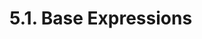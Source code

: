 <!-- This file is generated automatically by infrastructure scripts. Please don't edit by hand. -->

# 5.1. Base Expressions

```{ .ebnf #Expression }

```

<pre ebnf-snippet="Expression" style="display: none;"><a href="#Expression"><span class="k">Expression</span></a><span class="o"> = </span><span class="cm">(* variant: *)</span><span class="o"> </span><a href="#AssignmentExpression"><span class="k">AssignmentExpression</span></a><br /><span class="o">           | </span><span class="cm">(* variant: *)</span><span class="o"> </span><a href="#ConditionalExpression"><span class="k">ConditionalExpression</span></a><br /><span class="o">           | </span><span class="cm">(* variant: *)</span><span class="o"> </span><a href="#OrExpression"><span class="k">OrExpression</span></a><br /><span class="o">           | </span><span class="cm">(* variant: *)</span><span class="o"> </span><a href="#AndExpression"><span class="k">AndExpression</span></a><br /><span class="o">           | </span><span class="cm">(* variant: *)</span><span class="o"> </span><a href="#EqualityExpression"><span class="k">EqualityExpression</span></a><br /><span class="o">           | </span><span class="cm">(* variant: *)</span><span class="o"> </span><a href="#InequalityExpression"><span class="k">InequalityExpression</span></a><br /><span class="o">           | </span><span class="cm">(* variant: *)</span><span class="o"> </span><a href="#BitwiseOrExpression"><span class="k">BitwiseOrExpression</span></a><br /><span class="o">           | </span><span class="cm">(* variant: *)</span><span class="o"> </span><a href="#BitwiseXorExpression"><span class="k">BitwiseXorExpression</span></a><br /><span class="o">           | </span><span class="cm">(* variant: *)</span><span class="o"> </span><a href="#BitwiseAndExpression"><span class="k">BitwiseAndExpression</span></a><br /><span class="o">           | </span><span class="cm">(* variant: *)</span><span class="o"> </span><a href="#ShiftExpression"><span class="k">ShiftExpression</span></a><br /><span class="o">           | </span><span class="cm">(* variant: *)</span><span class="o"> </span><a href="#AdditiveExpression"><span class="k">AdditiveExpression</span></a><br /><span class="o">           | </span><span class="cm">(* variant: *)</span><span class="o"> </span><a href="#MultiplicativeExpression"><span class="k">MultiplicativeExpression</span></a><br /><span class="o">           | </span><span class="cm">(* variant: *)</span><span class="o"> </span><a href="#ExponentiationExpression"><span class="k">ExponentiationExpression</span></a><br /><span class="o">           | </span><span class="cm">(* variant: *)</span><span class="o"> </span><a href="#PostfixExpression"><span class="k">PostfixExpression</span></a><br /><span class="o">           | </span><span class="cm">(* variant: *)</span><span class="o"> </span><a href="#PrefixExpression"><span class="k">PrefixExpression</span></a><br /><span class="o">           | </span><span class="cm">(* variant: *)</span><span class="o"> </span><a href="#FunctionCallExpression"><span class="k">FunctionCallExpression</span></a><br /><span class="o">           | </span><span class="cm">(* variant: *)</span><span class="o"> </span><a href="#CallOptionsExpression"><span class="k">CallOptionsExpression</span></a><br /><span class="o">           | </span><span class="cm">(* variant: *)</span><span class="o"> </span><a href="#MemberAccessExpression"><span class="k">MemberAccessExpression</span></a><br /><span class="o">           | </span><span class="cm">(* variant: *)</span><span class="o"> </span><a href="#IndexAccessExpression"><span class="k">IndexAccessExpression</span></a><br /><span class="o">           | </span><span class="cm">(* variant: *)</span><span class="o"> </span><a href="../03-primary-expressions#NewExpression"><span class="k">NewExpression</span></a><br /><span class="o">           | </span><span class="cm">(* variant: *)</span><span class="o"> </span><a href="../03-primary-expressions#TupleExpression"><span class="k">TupleExpression</span></a><br /><span class="o">           | </span><span class="cm">(* variant: *)</span><span class="o"> </span><a href="../03-primary-expressions#TypeExpression"><span class="k">TypeExpression</span></a><span class="o"> </span><span class="cm">(* Introduced in 0.5.3 *)</span><br /><span class="o">           | </span><span class="cm">(* variant: *)</span><span class="o"> </span><a href="../03-primary-expressions#ArrayExpression"><span class="k">ArrayExpression</span></a><br /><span class="o">           | </span><span class="cm">(* variant: *)</span><span class="o"> </span><a href="../04-numbers#HexNumberExpression"><span class="k">HexNumberExpression</span></a><br /><span class="o">           | </span><span class="cm">(* variant: *)</span><span class="o"> </span><a href="../04-numbers#DecimalNumberExpression"><span class="k">DecimalNumberExpression</span></a><br /><span class="o">           | </span><span class="cm">(* variant: *)</span><span class="o"> </span><a href="../05-strings#StringExpression"><span class="k">StringExpression</span></a><br /><span class="o">           | </span><span class="cm">(* variant: *)</span><span class="o"> </span><a href="../../03-types/02-elementary-types#ElementaryType"><span class="k">ElementaryType</span></a><br /><span class="o">           | </span><span class="cm">(* variant: *)</span><span class="o"> </span><a href="../../01-file-structure/06-keywords#PayableKeyword"><span class="k">PAYABLE_KEYWORD</span></a><span class="o"> </span><span class="cm">(* Introduced in 0.6.0 *)</span><br /><span class="o">           | </span><span class="cm">(* variant: *)</span><span class="o"> </span><a href="../../01-file-structure/06-keywords#ThisKeyword"><span class="k">THIS_KEYWORD</span></a><br /><span class="o">           | </span><span class="cm">(* variant: *)</span><span class="o"> </span><a href="../../01-file-structure/06-keywords#SuperKeyword"><span class="k">SUPER_KEYWORD</span></a><br /><span class="o">           | </span><span class="cm">(* variant: *)</span><span class="o"> </span><a href="../../01-file-structure/06-keywords#TrueKeyword"><span class="k">TRUE_KEYWORD</span></a><br /><span class="o">           | </span><span class="cm">(* variant: *)</span><span class="o"> </span><a href="../../01-file-structure/06-keywords#FalseKeyword"><span class="k">FALSE_KEYWORD</span></a><br /><span class="o">           | </span><span class="cm">(* variant: *)</span><span class="o"> </span><a href="../06-identifiers#Identifier"><span class="k">IDENTIFIER</span></a><span class="o">;</span></pre>

```{ .ebnf #AssignmentExpression }

```

<pre ebnf-snippet="AssignmentExpression" style="display: none;"><span class="cm">(* Left-associative binary operator *)</span><br /><a href="#AssignmentExpression"><span class="k">AssignmentExpression</span></a><span class="o"> = </span><span class="cm">(* left_operand: *)</span><span class="o"> </span><a href="#Expression"><span class="k">Expression</span></a><br /><span class="o">                       </span><span class="cm">(* operator: *)</span><span class="o"> </span><a href="../../01-file-structure/07-punctuation#Equal"><span class="k">EQUAL</span></a><br /><span class="o">                       </span><span class="cm">(* right_operand: *)</span><span class="o"> </span><a href="#Expression"><span class="k">Expression</span></a><span class="o">;</span><br /><br /><span class="cm">(* Left-associative binary operator *)</span><br /><a href="#AssignmentExpression"><span class="k">AssignmentExpression</span></a><span class="o"> = </span><span class="cm">(* left_operand: *)</span><span class="o"> </span><a href="#Expression"><span class="k">Expression</span></a><br /><span class="o">                       </span><span class="cm">(* operator: *)</span><span class="o"> </span><a href="../../01-file-structure/07-punctuation#BarEqual"><span class="k">BAR_EQUAL</span></a><br /><span class="o">                       </span><span class="cm">(* right_operand: *)</span><span class="o"> </span><a href="#Expression"><span class="k">Expression</span></a><span class="o">;</span><br /><br /><span class="cm">(* Left-associative binary operator *)</span><br /><a href="#AssignmentExpression"><span class="k">AssignmentExpression</span></a><span class="o"> = </span><span class="cm">(* left_operand: *)</span><span class="o"> </span><a href="#Expression"><span class="k">Expression</span></a><br /><span class="o">                       </span><span class="cm">(* operator: *)</span><span class="o"> </span><a href="../../01-file-structure/07-punctuation#PlusEqual"><span class="k">PLUS_EQUAL</span></a><br /><span class="o">                       </span><span class="cm">(* right_operand: *)</span><span class="o"> </span><a href="#Expression"><span class="k">Expression</span></a><span class="o">;</span><br /><br /><span class="cm">(* Left-associative binary operator *)</span><br /><a href="#AssignmentExpression"><span class="k">AssignmentExpression</span></a><span class="o"> = </span><span class="cm">(* left_operand: *)</span><span class="o"> </span><a href="#Expression"><span class="k">Expression</span></a><br /><span class="o">                       </span><span class="cm">(* operator: *)</span><span class="o"> </span><a href="../../01-file-structure/07-punctuation#MinusEqual"><span class="k">MINUS_EQUAL</span></a><br /><span class="o">                       </span><span class="cm">(* right_operand: *)</span><span class="o"> </span><a href="#Expression"><span class="k">Expression</span></a><span class="o">;</span><br /><br /><span class="cm">(* Left-associative binary operator *)</span><br /><a href="#AssignmentExpression"><span class="k">AssignmentExpression</span></a><span class="o"> = </span><span class="cm">(* left_operand: *)</span><span class="o"> </span><a href="#Expression"><span class="k">Expression</span></a><br /><span class="o">                       </span><span class="cm">(* operator: *)</span><span class="o"> </span><a href="../../01-file-structure/07-punctuation#CaretEqual"><span class="k">CARET_EQUAL</span></a><br /><span class="o">                       </span><span class="cm">(* right_operand: *)</span><span class="o"> </span><a href="#Expression"><span class="k">Expression</span></a><span class="o">;</span><br /><br /><span class="cm">(* Left-associative binary operator *)</span><br /><a href="#AssignmentExpression"><span class="k">AssignmentExpression</span></a><span class="o"> = </span><span class="cm">(* left_operand: *)</span><span class="o"> </span><a href="#Expression"><span class="k">Expression</span></a><br /><span class="o">                       </span><span class="cm">(* operator: *)</span><span class="o"> </span><a href="../../01-file-structure/07-punctuation#SlashEqual"><span class="k">SLASH_EQUAL</span></a><br /><span class="o">                       </span><span class="cm">(* right_operand: *)</span><span class="o"> </span><a href="#Expression"><span class="k">Expression</span></a><span class="o">;</span><br /><br /><span class="cm">(* Left-associative binary operator *)</span><br /><a href="#AssignmentExpression"><span class="k">AssignmentExpression</span></a><span class="o"> = </span><span class="cm">(* left_operand: *)</span><span class="o"> </span><a href="#Expression"><span class="k">Expression</span></a><br /><span class="o">                       </span><span class="cm">(* operator: *)</span><span class="o"> </span><a href="../../01-file-structure/07-punctuation#PercentEqual"><span class="k">PERCENT_EQUAL</span></a><br /><span class="o">                       </span><span class="cm">(* right_operand: *)</span><span class="o"> </span><a href="#Expression"><span class="k">Expression</span></a><span class="o">;</span><br /><br /><span class="cm">(* Left-associative binary operator *)</span><br /><a href="#AssignmentExpression"><span class="k">AssignmentExpression</span></a><span class="o"> = </span><span class="cm">(* left_operand: *)</span><span class="o"> </span><a href="#Expression"><span class="k">Expression</span></a><br /><span class="o">                       </span><span class="cm">(* operator: *)</span><span class="o"> </span><a href="../../01-file-structure/07-punctuation#AsteriskEqual"><span class="k">ASTERISK_EQUAL</span></a><br /><span class="o">                       </span><span class="cm">(* right_operand: *)</span><span class="o"> </span><a href="#Expression"><span class="k">Expression</span></a><span class="o">;</span><br /><br /><span class="cm">(* Left-associative binary operator *)</span><br /><a href="#AssignmentExpression"><span class="k">AssignmentExpression</span></a><span class="o"> = </span><span class="cm">(* left_operand: *)</span><span class="o"> </span><a href="#Expression"><span class="k">Expression</span></a><br /><span class="o">                       </span><span class="cm">(* operator: *)</span><span class="o"> </span><a href="../../01-file-structure/07-punctuation#AmpersandEqual"><span class="k">AMPERSAND_EQUAL</span></a><br /><span class="o">                       </span><span class="cm">(* right_operand: *)</span><span class="o"> </span><a href="#Expression"><span class="k">Expression</span></a><span class="o">;</span><br /><br /><span class="cm">(* Left-associative binary operator *)</span><br /><a href="#AssignmentExpression"><span class="k">AssignmentExpression</span></a><span class="o"> = </span><span class="cm">(* left_operand: *)</span><span class="o"> </span><a href="#Expression"><span class="k">Expression</span></a><br /><span class="o">                       </span><span class="cm">(* operator: *)</span><span class="o"> </span><a href="../../01-file-structure/07-punctuation#LessThanLessThanEqual"><span class="k">LESS_THAN_LESS_THAN_EQUAL</span></a><br /><span class="o">                       </span><span class="cm">(* right_operand: *)</span><span class="o"> </span><a href="#Expression"><span class="k">Expression</span></a><span class="o">;</span><br /><br /><span class="cm">(* Left-associative binary operator *)</span><br /><a href="#AssignmentExpression"><span class="k">AssignmentExpression</span></a><span class="o"> = </span><span class="cm">(* left_operand: *)</span><span class="o"> </span><a href="#Expression"><span class="k">Expression</span></a><br /><span class="o">                       </span><span class="cm">(* operator: *)</span><span class="o"> </span><a href="../../01-file-structure/07-punctuation#GreaterThanGreaterThanEqual"><span class="k">GREATER_THAN_GREATER_THAN_EQUAL</span></a><br /><span class="o">                       </span><span class="cm">(* right_operand: *)</span><span class="o"> </span><a href="#Expression"><span class="k">Expression</span></a><span class="o">;</span><br /><br /><span class="cm">(* Left-associative binary operator *)</span><br /><a href="#AssignmentExpression"><span class="k">AssignmentExpression</span></a><span class="o"> = </span><span class="cm">(* left_operand: *)</span><span class="o"> </span><a href="#Expression"><span class="k">Expression</span></a><br /><span class="o">                       </span><span class="cm">(* operator: *)</span><span class="o"> </span><a href="../../01-file-structure/07-punctuation#GreaterThanGreaterThanGreaterThanEqual"><span class="k">GREATER_THAN_GREATER_THAN_GREATER_THAN_EQUAL</span></a><br /><span class="o">                       </span><span class="cm">(* right_operand: *)</span><span class="o"> </span><a href="#Expression"><span class="k">Expression</span></a><span class="o">;</span></pre>

```{ .ebnf #ConditionalExpression }

```

<pre ebnf-snippet="ConditionalExpression" style="display: none;"><span class="cm">(* Postfix unary operator *)</span><br /><a href="#ConditionalExpression"><span class="k">ConditionalExpression</span></a><span class="o"> = </span><span class="cm">(* operand: *)</span><span class="o"> </span><a href="#Expression"><span class="k">Expression</span></a><br /><span class="o">                        </span><span class="cm">(* question_mark: *)</span><span class="o"> </span><a href="../../01-file-structure/07-punctuation#QuestionMark"><span class="k">QUESTION_MARK</span></a><br /><span class="o">                        </span><span class="cm">(* true_expression: *)</span><span class="o"> </span><a href="#Expression"><span class="k">Expression</span></a><br /><span class="o">                        </span><span class="cm">(* colon: *)</span><span class="o"> </span><a href="../../01-file-structure/07-punctuation#Colon"><span class="k">COLON</span></a><br /><span class="o">                        </span><span class="cm">(* false_expression: *)</span><span class="o"> </span><a href="#Expression"><span class="k">Expression</span></a><span class="o">;</span></pre>

```{ .ebnf #OrExpression }

```

<pre ebnf-snippet="OrExpression" style="display: none;"><span class="cm">(* Left-associative binary operator *)</span><br /><a href="#OrExpression"><span class="k">OrExpression</span></a><span class="o"> = </span><span class="cm">(* left_operand: *)</span><span class="o"> </span><a href="#Expression"><span class="k">Expression</span></a><br /><span class="o">               </span><span class="cm">(* operator: *)</span><span class="o"> </span><a href="../../01-file-structure/07-punctuation#BarBar"><span class="k">BAR_BAR</span></a><br /><span class="o">               </span><span class="cm">(* right_operand: *)</span><span class="o"> </span><a href="#Expression"><span class="k">Expression</span></a><span class="o">;</span></pre>

```{ .ebnf #AndExpression }

```

<pre ebnf-snippet="AndExpression" style="display: none;"><span class="cm">(* Left-associative binary operator *)</span><br /><a href="#AndExpression"><span class="k">AndExpression</span></a><span class="o"> = </span><span class="cm">(* left_operand: *)</span><span class="o"> </span><a href="#Expression"><span class="k">Expression</span></a><br /><span class="o">                </span><span class="cm">(* operator: *)</span><span class="o"> </span><a href="../../01-file-structure/07-punctuation#AmpersandAmpersand"><span class="k">AMPERSAND_AMPERSAND</span></a><br /><span class="o">                </span><span class="cm">(* right_operand: *)</span><span class="o"> </span><a href="#Expression"><span class="k">Expression</span></a><span class="o">;</span></pre>

```{ .ebnf #EqualityExpression }

```

<pre ebnf-snippet="EqualityExpression" style="display: none;"><span class="cm">(* Left-associative binary operator *)</span><br /><a href="#EqualityExpression"><span class="k">EqualityExpression</span></a><span class="o"> = </span><span class="cm">(* left_operand: *)</span><span class="o"> </span><a href="#Expression"><span class="k">Expression</span></a><br /><span class="o">                     </span><span class="cm">(* operator: *)</span><span class="o"> </span><a href="../../01-file-structure/07-punctuation#EqualEqual"><span class="k">EQUAL_EQUAL</span></a><br /><span class="o">                     </span><span class="cm">(* right_operand: *)</span><span class="o"> </span><a href="#Expression"><span class="k">Expression</span></a><span class="o">;</span><br /><br /><span class="cm">(* Left-associative binary operator *)</span><br /><a href="#EqualityExpression"><span class="k">EqualityExpression</span></a><span class="o"> = </span><span class="cm">(* left_operand: *)</span><span class="o"> </span><a href="#Expression"><span class="k">Expression</span></a><br /><span class="o">                     </span><span class="cm">(* operator: *)</span><span class="o"> </span><a href="../../01-file-structure/07-punctuation#BangEqual"><span class="k">BANG_EQUAL</span></a><br /><span class="o">                     </span><span class="cm">(* right_operand: *)</span><span class="o"> </span><a href="#Expression"><span class="k">Expression</span></a><span class="o">;</span></pre>

```{ .ebnf #InequalityExpression }

```

<pre ebnf-snippet="InequalityExpression" style="display: none;"><span class="cm">(* Left-associative binary operator *)</span><br /><a href="#InequalityExpression"><span class="k">InequalityExpression</span></a><span class="o"> = </span><span class="cm">(* left_operand: *)</span><span class="o"> </span><a href="#Expression"><span class="k">Expression</span></a><br /><span class="o">                       </span><span class="cm">(* operator: *)</span><span class="o"> </span><a href="../../01-file-structure/07-punctuation#LessThan"><span class="k">LESS_THAN</span></a><br /><span class="o">                       </span><span class="cm">(* right_operand: *)</span><span class="o"> </span><a href="#Expression"><span class="k">Expression</span></a><span class="o">;</span><br /><br /><span class="cm">(* Left-associative binary operator *)</span><br /><a href="#InequalityExpression"><span class="k">InequalityExpression</span></a><span class="o"> = </span><span class="cm">(* left_operand: *)</span><span class="o"> </span><a href="#Expression"><span class="k">Expression</span></a><br /><span class="o">                       </span><span class="cm">(* operator: *)</span><span class="o"> </span><a href="../../01-file-structure/07-punctuation#GreaterThan"><span class="k">GREATER_THAN</span></a><br /><span class="o">                       </span><span class="cm">(* right_operand: *)</span><span class="o"> </span><a href="#Expression"><span class="k">Expression</span></a><span class="o">;</span><br /><br /><span class="cm">(* Left-associative binary operator *)</span><br /><a href="#InequalityExpression"><span class="k">InequalityExpression</span></a><span class="o"> = </span><span class="cm">(* left_operand: *)</span><span class="o"> </span><a href="#Expression"><span class="k">Expression</span></a><br /><span class="o">                       </span><span class="cm">(* operator: *)</span><span class="o"> </span><a href="../../01-file-structure/07-punctuation#LessThanEqual"><span class="k">LESS_THAN_EQUAL</span></a><br /><span class="o">                       </span><span class="cm">(* right_operand: *)</span><span class="o"> </span><a href="#Expression"><span class="k">Expression</span></a><span class="o">;</span><br /><br /><span class="cm">(* Left-associative binary operator *)</span><br /><a href="#InequalityExpression"><span class="k">InequalityExpression</span></a><span class="o"> = </span><span class="cm">(* left_operand: *)</span><span class="o"> </span><a href="#Expression"><span class="k">Expression</span></a><br /><span class="o">                       </span><span class="cm">(* operator: *)</span><span class="o"> </span><a href="../../01-file-structure/07-punctuation#GreaterThanEqual"><span class="k">GREATER_THAN_EQUAL</span></a><br /><span class="o">                       </span><span class="cm">(* right_operand: *)</span><span class="o"> </span><a href="#Expression"><span class="k">Expression</span></a><span class="o">;</span></pre>

```{ .ebnf #BitwiseOrExpression }

```

<pre ebnf-snippet="BitwiseOrExpression" style="display: none;"><span class="cm">(* Left-associative binary operator *)</span><br /><a href="#BitwiseOrExpression"><span class="k">BitwiseOrExpression</span></a><span class="o"> = </span><span class="cm">(* left_operand: *)</span><span class="o"> </span><a href="#Expression"><span class="k">Expression</span></a><br /><span class="o">                      </span><span class="cm">(* operator: *)</span><span class="o"> </span><a href="../../01-file-structure/07-punctuation#Bar"><span class="k">BAR</span></a><br /><span class="o">                      </span><span class="cm">(* right_operand: *)</span><span class="o"> </span><a href="#Expression"><span class="k">Expression</span></a><span class="o">;</span></pre>

```{ .ebnf #BitwiseXorExpression }

```

<pre ebnf-snippet="BitwiseXorExpression" style="display: none;"><span class="cm">(* Left-associative binary operator *)</span><br /><a href="#BitwiseXorExpression"><span class="k">BitwiseXorExpression</span></a><span class="o"> = </span><span class="cm">(* left_operand: *)</span><span class="o"> </span><a href="#Expression"><span class="k">Expression</span></a><br /><span class="o">                       </span><span class="cm">(* operator: *)</span><span class="o"> </span><a href="../../01-file-structure/07-punctuation#Caret"><span class="k">CARET</span></a><br /><span class="o">                       </span><span class="cm">(* right_operand: *)</span><span class="o"> </span><a href="#Expression"><span class="k">Expression</span></a><span class="o">;</span></pre>

```{ .ebnf #BitwiseAndExpression }

```

<pre ebnf-snippet="BitwiseAndExpression" style="display: none;"><span class="cm">(* Left-associative binary operator *)</span><br /><a href="#BitwiseAndExpression"><span class="k">BitwiseAndExpression</span></a><span class="o"> = </span><span class="cm">(* left_operand: *)</span><span class="o"> </span><a href="#Expression"><span class="k">Expression</span></a><br /><span class="o">                       </span><span class="cm">(* operator: *)</span><span class="o"> </span><a href="../../01-file-structure/07-punctuation#Ampersand"><span class="k">AMPERSAND</span></a><br /><span class="o">                       </span><span class="cm">(* right_operand: *)</span><span class="o"> </span><a href="#Expression"><span class="k">Expression</span></a><span class="o">;</span></pre>

```{ .ebnf #ShiftExpression }

```

<pre ebnf-snippet="ShiftExpression" style="display: none;"><span class="cm">(* Left-associative binary operator *)</span><br /><a href="#ShiftExpression"><span class="k">ShiftExpression</span></a><span class="o"> = </span><span class="cm">(* left_operand: *)</span><span class="o"> </span><a href="#Expression"><span class="k">Expression</span></a><br /><span class="o">                  </span><span class="cm">(* operator: *)</span><span class="o"> </span><a href="../../01-file-structure/07-punctuation#LessThanLessThan"><span class="k">LESS_THAN_LESS_THAN</span></a><br /><span class="o">                  </span><span class="cm">(* right_operand: *)</span><span class="o"> </span><a href="#Expression"><span class="k">Expression</span></a><span class="o">;</span><br /><br /><span class="cm">(* Left-associative binary operator *)</span><br /><a href="#ShiftExpression"><span class="k">ShiftExpression</span></a><span class="o"> = </span><span class="cm">(* left_operand: *)</span><span class="o"> </span><a href="#Expression"><span class="k">Expression</span></a><br /><span class="o">                  </span><span class="cm">(* operator: *)</span><span class="o"> </span><a href="../../01-file-structure/07-punctuation#GreaterThanGreaterThan"><span class="k">GREATER_THAN_GREATER_THAN</span></a><br /><span class="o">                  </span><span class="cm">(* right_operand: *)</span><span class="o"> </span><a href="#Expression"><span class="k">Expression</span></a><span class="o">;</span><br /><br /><span class="cm">(* Left-associative binary operator *)</span><br /><a href="#ShiftExpression"><span class="k">ShiftExpression</span></a><span class="o"> = </span><span class="cm">(* left_operand: *)</span><span class="o"> </span><a href="#Expression"><span class="k">Expression</span></a><br /><span class="o">                  </span><span class="cm">(* operator: *)</span><span class="o"> </span><a href="../../01-file-structure/07-punctuation#GreaterThanGreaterThanGreaterThan"><span class="k">GREATER_THAN_GREATER_THAN_GREATER_THAN</span></a><br /><span class="o">                  </span><span class="cm">(* right_operand: *)</span><span class="o"> </span><a href="#Expression"><span class="k">Expression</span></a><span class="o">;</span></pre>

```{ .ebnf #AdditiveExpression }

```

<pre ebnf-snippet="AdditiveExpression" style="display: none;"><span class="cm">(* Left-associative binary operator *)</span><br /><a href="#AdditiveExpression"><span class="k">AdditiveExpression</span></a><span class="o"> = </span><span class="cm">(* left_operand: *)</span><span class="o"> </span><a href="#Expression"><span class="k">Expression</span></a><br /><span class="o">                     </span><span class="cm">(* operator: *)</span><span class="o"> </span><a href="../../01-file-structure/07-punctuation#Plus"><span class="k">PLUS</span></a><br /><span class="o">                     </span><span class="cm">(* right_operand: *)</span><span class="o"> </span><a href="#Expression"><span class="k">Expression</span></a><span class="o">;</span><br /><br /><span class="cm">(* Left-associative binary operator *)</span><br /><a href="#AdditiveExpression"><span class="k">AdditiveExpression</span></a><span class="o"> = </span><span class="cm">(* left_operand: *)</span><span class="o"> </span><a href="#Expression"><span class="k">Expression</span></a><br /><span class="o">                     </span><span class="cm">(* operator: *)</span><span class="o"> </span><a href="../../01-file-structure/07-punctuation#Minus"><span class="k">MINUS</span></a><br /><span class="o">                     </span><span class="cm">(* right_operand: *)</span><span class="o"> </span><a href="#Expression"><span class="k">Expression</span></a><span class="o">;</span></pre>

```{ .ebnf #MultiplicativeExpression }

```

<pre ebnf-snippet="MultiplicativeExpression" style="display: none;"><span class="cm">(* Left-associative binary operator *)</span><br /><a href="#MultiplicativeExpression"><span class="k">MultiplicativeExpression</span></a><span class="o"> = </span><span class="cm">(* left_operand: *)</span><span class="o"> </span><a href="#Expression"><span class="k">Expression</span></a><br /><span class="o">                           </span><span class="cm">(* operator: *)</span><span class="o"> </span><a href="../../01-file-structure/07-punctuation#Asterisk"><span class="k">ASTERISK</span></a><br /><span class="o">                           </span><span class="cm">(* right_operand: *)</span><span class="o"> </span><a href="#Expression"><span class="k">Expression</span></a><span class="o">;</span><br /><br /><span class="cm">(* Left-associative binary operator *)</span><br /><a href="#MultiplicativeExpression"><span class="k">MultiplicativeExpression</span></a><span class="o"> = </span><span class="cm">(* left_operand: *)</span><span class="o"> </span><a href="#Expression"><span class="k">Expression</span></a><br /><span class="o">                           </span><span class="cm">(* operator: *)</span><span class="o"> </span><a href="../../01-file-structure/07-punctuation#Slash"><span class="k">SLASH</span></a><br /><span class="o">                           </span><span class="cm">(* right_operand: *)</span><span class="o"> </span><a href="#Expression"><span class="k">Expression</span></a><span class="o">;</span><br /><br /><span class="cm">(* Left-associative binary operator *)</span><br /><a href="#MultiplicativeExpression"><span class="k">MultiplicativeExpression</span></a><span class="o"> = </span><span class="cm">(* left_operand: *)</span><span class="o"> </span><a href="#Expression"><span class="k">Expression</span></a><br /><span class="o">                           </span><span class="cm">(* operator: *)</span><span class="o"> </span><a href="../../01-file-structure/07-punctuation#Percent"><span class="k">PERCENT</span></a><br /><span class="o">                           </span><span class="cm">(* right_operand: *)</span><span class="o"> </span><a href="#Expression"><span class="k">Expression</span></a><span class="o">;</span></pre>

```{ .ebnf #ExponentiationExpression }

```

<pre ebnf-snippet="ExponentiationExpression" style="display: none;"><span class="cm">(* Left-associative binary operator *)</span><br /><span class="cm">(* Deprecated in 0.8.0 *)</span><br /><a href="#ExponentiationExpression"><span class="k">ExponentiationExpression</span></a><span class="o"> = </span><span class="cm">(* left_operand: *)</span><span class="o"> </span><a href="#Expression"><span class="k">Expression</span></a><br /><span class="o">                           </span><span class="cm">(* operator: *)</span><span class="o"> </span><a href="../../01-file-structure/07-punctuation#AsteriskAsterisk"><span class="k">ASTERISK_ASTERISK</span></a><br /><span class="o">                           </span><span class="cm">(* right_operand: *)</span><span class="o"> </span><a href="#Expression"><span class="k">Expression</span></a><span class="o">;</span><br /><br /><span class="cm">(* Right-associative binary operator *)</span><br /><span class="cm">(* Introduced in 0.8.0 *)</span><br /><a href="#ExponentiationExpression"><span class="k">ExponentiationExpression</span></a><span class="o"> = </span><span class="cm">(* left_operand: *)</span><span class="o"> </span><a href="#Expression"><span class="k">Expression</span></a><br /><span class="o">                           </span><span class="cm">(* operator: *)</span><span class="o"> </span><a href="../../01-file-structure/07-punctuation#AsteriskAsterisk"><span class="k">ASTERISK_ASTERISK</span></a><br /><span class="o">                           </span><span class="cm">(* right_operand: *)</span><span class="o"> </span><a href="#Expression"><span class="k">Expression</span></a><span class="o">;</span></pre>

```{ .ebnf #PostfixExpression }

```

<pre ebnf-snippet="PostfixExpression" style="display: none;"><span class="cm">(* Postfix unary operator *)</span><br /><a href="#PostfixExpression"><span class="k">PostfixExpression</span></a><span class="o"> = </span><span class="cm">(* operand: *)</span><span class="o"> </span><a href="#Expression"><span class="k">Expression</span></a><br /><span class="o">                    </span><span class="cm">(* operator: *)</span><span class="o"> </span><a href="../../01-file-structure/07-punctuation#PlusPlus"><span class="k">PLUS_PLUS</span></a><span class="o">;</span><br /><br /><span class="cm">(* Postfix unary operator *)</span><br /><a href="#PostfixExpression"><span class="k">PostfixExpression</span></a><span class="o"> = </span><span class="cm">(* operand: *)</span><span class="o"> </span><a href="#Expression"><span class="k">Expression</span></a><br /><span class="o">                    </span><span class="cm">(* operator: *)</span><span class="o"> </span><a href="../../01-file-structure/07-punctuation#MinusMinus"><span class="k">MINUS_MINUS</span></a><span class="o">;</span></pre>

```{ .ebnf #PrefixExpression }

```

<pre ebnf-snippet="PrefixExpression" style="display: none;"><span class="cm">(* Prefix unary operator *)</span><br /><a href="#PrefixExpression"><span class="k">PrefixExpression</span></a><span class="o"> = </span><span class="cm">(* operator: *)</span><span class="o"> </span><a href="../../01-file-structure/07-punctuation#PlusPlus"><span class="k">PLUS_PLUS</span></a><br /><span class="o">                   </span><span class="cm">(* operand: *)</span><span class="o"> </span><a href="#Expression"><span class="k">Expression</span></a><span class="o">;</span><br /><br /><span class="cm">(* Prefix unary operator *)</span><br /><a href="#PrefixExpression"><span class="k">PrefixExpression</span></a><span class="o"> = </span><span class="cm">(* operator: *)</span><span class="o"> </span><a href="../../01-file-structure/07-punctuation#MinusMinus"><span class="k">MINUS_MINUS</span></a><br /><span class="o">                   </span><span class="cm">(* operand: *)</span><span class="o"> </span><a href="#Expression"><span class="k">Expression</span></a><span class="o">;</span><br /><br /><span class="cm">(* Prefix unary operator *)</span><br /><a href="#PrefixExpression"><span class="k">PrefixExpression</span></a><span class="o"> = </span><span class="cm">(* operator: *)</span><span class="o"> </span><a href="../../01-file-structure/07-punctuation#Tilde"><span class="k">TILDE</span></a><br /><span class="o">                   </span><span class="cm">(* operand: *)</span><span class="o"> </span><a href="#Expression"><span class="k">Expression</span></a><span class="o">;</span><br /><br /><span class="cm">(* Prefix unary operator *)</span><br /><a href="#PrefixExpression"><span class="k">PrefixExpression</span></a><span class="o"> = </span><span class="cm">(* operator: *)</span><span class="o"> </span><a href="../../01-file-structure/07-punctuation#Bang"><span class="k">BANG</span></a><br /><span class="o">                   </span><span class="cm">(* operand: *)</span><span class="o"> </span><a href="#Expression"><span class="k">Expression</span></a><span class="o">;</span><br /><br /><span class="cm">(* Prefix unary operator *)</span><br /><a href="#PrefixExpression"><span class="k">PrefixExpression</span></a><span class="o"> = </span><span class="cm">(* operator: *)</span><span class="o"> </span><a href="../../01-file-structure/07-punctuation#Minus"><span class="k">MINUS</span></a><br /><span class="o">                   </span><span class="cm">(* operand: *)</span><span class="o"> </span><a href="#Expression"><span class="k">Expression</span></a><span class="o">;</span><br /><br /><span class="cm">(* Prefix unary operator *)</span><br /><span class="cm">(* Deprecated in 0.5.0 *)</span><br /><a href="#PrefixExpression"><span class="k">PrefixExpression</span></a><span class="o"> = </span><span class="cm">(* operator: *)</span><span class="o"> </span><a href="../../01-file-structure/07-punctuation#Plus"><span class="k">PLUS</span></a><br /><span class="o">                   </span><span class="cm">(* operand: *)</span><span class="o"> </span><a href="#Expression"><span class="k">Expression</span></a><span class="o">;</span><br /><br /><span class="cm">(* Prefix unary operator *)</span><br /><a href="#PrefixExpression"><span class="k">PrefixExpression</span></a><span class="o"> = </span><span class="cm">(* operator: *)</span><span class="o"> </span><a href="../../01-file-structure/06-keywords#DeleteKeyword"><span class="k">DELETE_KEYWORD</span></a><br /><span class="o">                   </span><span class="cm">(* operand: *)</span><span class="o"> </span><a href="#Expression"><span class="k">Expression</span></a><span class="o">;</span></pre>

```{ .ebnf #FunctionCallExpression }

```

<pre ebnf-snippet="FunctionCallExpression" style="display: none;"><span class="cm">(* Postfix unary operator *)</span><br /><a href="#FunctionCallExpression"><span class="k">FunctionCallExpression</span></a><span class="o"> = </span><span class="cm">(* operand: *)</span><span class="o"> </span><a href="#Expression"><span class="k">Expression</span></a><br /><span class="o">                         </span><span class="cm">(* arguments: *)</span><span class="o"> </span><a href="../02-function-calls#ArgumentsDeclaration"><span class="k">ArgumentsDeclaration</span></a><span class="o">;</span></pre>

```{ .ebnf #CallOptionsExpression }

```

<pre ebnf-snippet="CallOptionsExpression" style="display: none;"><span class="cm">(* Postfix unary operator *)</span><br /><span class="cm">(* Introduced in 0.6.2 *)</span><br /><a href="#CallOptionsExpression"><span class="k">CallOptionsExpression</span></a><span class="o"> = </span><span class="cm">(* operand: *)</span><span class="o"> </span><a href="#Expression"><span class="k">Expression</span></a><br /><span class="o">                        </span><span class="cm">(* open_brace: *)</span><span class="o"> </span><a href="../../01-file-structure/07-punctuation#OpenBrace"><span class="k">OPEN_BRACE</span></a><br /><span class="o">                        </span><span class="cm">(* options: *)</span><span class="o"> </span><a href="../02-function-calls#CallOptions"><span class="k">CallOptions</span></a><br /><span class="o">                        </span><span class="cm">(* close_brace: *)</span><span class="o"> </span><a href="../../01-file-structure/07-punctuation#CloseBrace"><span class="k">CLOSE_BRACE</span></a><span class="o">;</span></pre>

```{ .ebnf #MemberAccessExpression }

```

<pre ebnf-snippet="MemberAccessExpression" style="display: none;"><span class="cm">(* Postfix unary operator *)</span><br /><a href="#MemberAccessExpression"><span class="k">MemberAccessExpression</span></a><span class="o"> = </span><span class="cm">(* operand: *)</span><span class="o"> </span><a href="#Expression"><span class="k">Expression</span></a><br /><span class="o">                         </span><span class="cm">(* period: *)</span><span class="o"> </span><a href="../../01-file-structure/07-punctuation#Period"><span class="k">PERIOD</span></a><br /><span class="o">                         </span><span class="cm">(* member: *)</span><span class="o"> </span><a href="../06-identifiers#Identifier"><span class="k">IDENTIFIER</span></a><span class="o">;</span></pre>

```{ .ebnf #IndexAccessExpression }

```

<pre ebnf-snippet="IndexAccessExpression" style="display: none;"><span class="cm">(* Postfix unary operator *)</span><br /><a href="#IndexAccessExpression"><span class="k">IndexAccessExpression</span></a><span class="o"> = </span><span class="cm">(* operand: *)</span><span class="o"> </span><a href="#Expression"><span class="k">Expression</span></a><br /><span class="o">                        </span><span class="cm">(* open_bracket: *)</span><span class="o"> </span><a href="../../01-file-structure/07-punctuation#OpenBracket"><span class="k">OPEN_BRACKET</span></a><br /><span class="o">                        </span><span class="cm">(* start: *)</span><span class="o"> </span><a href="#Expression"><span class="k">Expression</span></a><span class="o">?</span><br /><span class="o">                        </span><span class="cm">(* end: *)</span><span class="o"> </span><a href="#IndexAccessEnd"><span class="k">IndexAccessEnd</span></a><span class="o">?</span><br /><span class="o">                        </span><span class="cm">(* close_bracket: *)</span><span class="o"> </span><a href="../../01-file-structure/07-punctuation#CloseBracket"><span class="k">CLOSE_BRACKET</span></a><span class="o">;</span></pre>

```{ .ebnf #IndexAccessEnd }

```

<pre ebnf-snippet="IndexAccessEnd" style="display: none;"><a href="#IndexAccessEnd"><span class="k">IndexAccessEnd</span></a><span class="o"> = </span><span class="cm">(* colon: *)</span><span class="o"> </span><a href="../../01-file-structure/07-punctuation#Colon"><span class="k">COLON</span></a><br /><span class="o">                 </span><span class="cm">(* end: *)</span><span class="o"> </span><a href="#Expression"><span class="k">Expression</span></a><span class="o">?</span><span class="o">;</span></pre>
